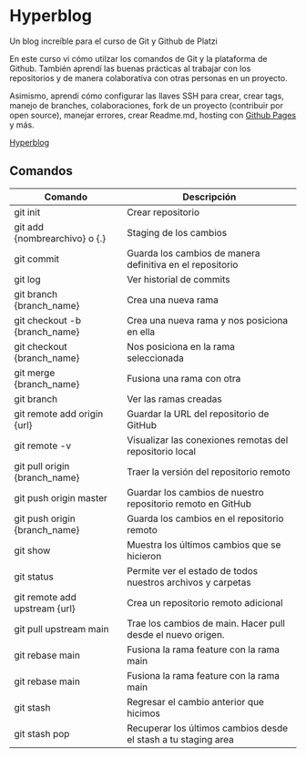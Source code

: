 # Hyperblog
Un blog increíble para el curso de Git y Github de Platzi

En este curso vi cómo utilzar los comandos de Git y la plataforma de Github. También aprendí las buenas prácticas al trabajar con los repositorios y de manera colaborativa con otras personas en un proyecto.

Asimismo, aprendí cómo configurar las llaves SSH para crear, crear tags, manejo de branches, colaboraciones, fork de un proyecto (contribuir por open source), manejar errores, crear Readme.md, hosting con [Github Pages](https://lourdesnrdz.github.io/hyperblog/) y más.

[Hyperblog](https://lourdesnrdz.github.io/hyperblog/blogpost.html)

## Comandos 

| Comando | Descripción |
|---------|-------------|
| git init | Crear repositorio |
| git add {nombrearchivo} o {.} | Staging de los cambios |
| git commit | Guarda los cambios de manera definitiva en el repositorio |
| git log | Ver historial de commits |
| git branch {branch_name} | Crea una nueva rama |
| git checkout -b {branch_name} | Crea una nueva rama y nos posiciona en ella |
| git checkout {branch_name} | Nos posiciona en la rama seleccionada |
| git merge {branch_name} | Fusiona una rama con otra |
| git branch | Ver las ramas creadas |
| git remote add origin {url} | Guardar la URL del repositorio de GitHub |
| git remote -v | Visualizar las conexiones remotas del repositorio local |
| git pull origin {branch_name} | Traer la versión del repositorio remoto |
| git push origin master | Guardar los cambios de nuestro repositorio remoto en GitHub|
| git push origin {branch_name} | Guarda los cambios en el repositorio remoto |
| git show | Muestra los últimos cambios que se hicieron |
| git status | Permite ver el estado de todos nuestros archivos y carpetas |
| git remote add upstream {url} | Crea un repositorio remoto adicional |
| git pull upstream main | Trae los cambios de main. Hacer pull desde el nuevo origen. |
| git rebase main | Fusiona la rama feature con la rama main |
| git rebase main | Fusiona la rama feature con la rama main |
| git stash | Regresar el cambio anterior que hicimos |
| git stash pop | Recuperar los últimos cambios desde el stash a tu staging area |
